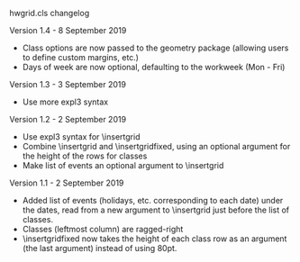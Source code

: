 hwgrid.cls changelog

Version 1.4 - 8 September 2019

- Class options are now passed to the geometry package (allowing users to
  define custom margins, etc.)
- Days of week are now optional, defaulting to the workweek (Mon - Fri)

Version 1.3 - 3 September 2019

- Use more expl3 syntax

Version 1.2 - 2 September 2019

- Use expl3 syntax for \insertgrid
- Combine \insertgrid and \insertgridfixed, using an optional argument for the
  height of the rows for classes
- Make list of events an optional argument to \insertgrid

Version 1.1 - 2 September 2019

- Added list of events (holidays, etc. corresponding to each date) under the
  dates, read from a new argument to \insertgrid just before the list of
  classes.
- Classes (leftmost column) are ragged-right
- \insertgridfixed now takes the height of each class row as an argument (the
  last argument) instead of using 80pt.
